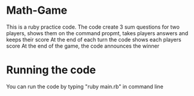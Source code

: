 # Math-Game
This is a ruby practice code.
The code create 3 sum questions for two players, shows them on the command propmt, takes players answers and keeps their score
At the end of each turn the code shows each players score
At the end of the game, the code announces the winner

# Running the code
You can run the code by typing "ruby main.rb" in command line
